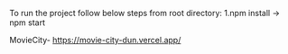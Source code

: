To run the project follow below steps from root directory:
1.npm install -> npm start

MovieCity-  https://movie-city-dun.vercel.app/
